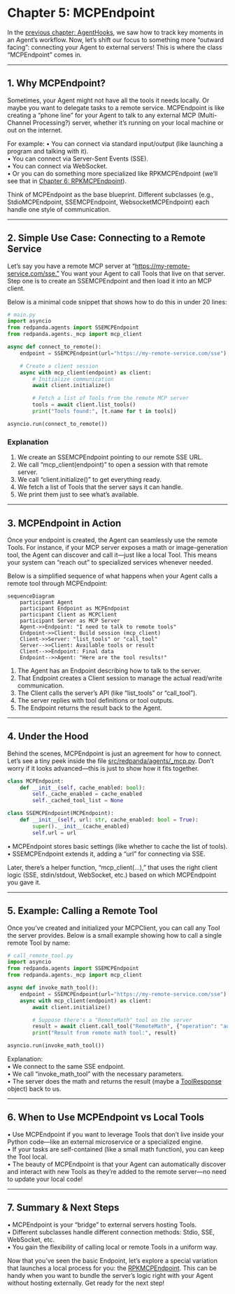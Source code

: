 # Chapter 5: MCPEndpoint

In the [previous chapter: AgentHooks](04_agenthooks_.md), we saw how to track key moments in an Agent’s workflow. Now, let’s shift our focus to something more “outward facing”: connecting your Agent to external servers! This is where the class “MCPEndpoint” comes in.

--------------------------------------------------------------------------------

## 1. Why MCPEndpoint?

Sometimes, your Agent might not have all the tools it needs locally. Or maybe you want to delegate tasks to a remote service. MCPEndpoint is like creating a “phone line” for your Agent to talk to any external MCP (Multi-Channel Processing?) server, whether it’s running on your local machine or out on the internet.

For example:
• You can connect via standard input/output (like launching a program and talking with it).  
• You can connect via Server-Sent Events (SSE).  
• You can connect via WebSocket.  
• Or you can do something more specialized like RPKMCPEndpoint (we’ll see that in [Chapter 6: RPKMCPEndpoint](06_rpkmcpendpoint_.md)).

Think of MCPEndpoint as the base blueprint. Different subclasses (e.g., StdioMCPEndpoint, SSEMCPEndpoint, WebsocketMCPEndpoint) each handle one style of communication.

--------------------------------------------------------------------------------

## 2. Simple Use Case: Connecting to a Remote Service

Let’s say you have a remote MCP server at “https://my-remote-service.com/sse.” You want your Agent to call Tools that live on that server. Step one is to create an SSEMCPEndpoint and then load it into an MCP client.

Below is a minimal code snippet that shows how to do this in under 20 lines:

```python
# main.py
import asyncio
from redpanda.agents import SSEMCPEndpoint
from redpanda.agents._mcp import mcp_client

async def connect_to_remote():
    endpoint = SSEMCPEndpoint(url="https://my-remote-service.com/sse")

    # Create a client session
    async with mcp_client(endpoint) as client:
        # Initialize communication
        await client.initialize()

        # Fetch a list of Tools from the remote MCP server
        tools = await client.list_tools()
        print("Tools found:", [t.name for t in tools])

asyncio.run(connect_to_remote())
```

### Explanation

1. We create an SSEMCPEndpoint pointing to our remote SSE URL.  
2. We call “mcp_client(endpoint)” to open a session with that remote server.  
3. We call “client.initialize()” to get everything ready.  
4. We fetch a list of Tools that the server says it can handle.  
5. We print them just to see what’s available.

--------------------------------------------------------------------------------

## 3. MCPEndpoint in Action

Once your endpoint is created, the Agent can seamlessly use the remote Tools. For instance, if your MCP server exposes a math or image-generation tool, the Agent can discover and call it—just like a local Tool. This means your system can “reach out” to specialized services whenever needed.

Below is a simplified sequence of what happens when your Agent calls a remote tool through MCPEndpoint:

```mermaid
sequenceDiagram
    participant Agent
    participant Endpoint as MCPEndpoint
    participant Client as MCPClient
    participant Server as MCP Server
    Agent->>Endpoint: "I need to talk to remote tools"
    Endpoint->>Client: Build session (mcp_client)
    Client->>Server: "list_tools" or "call_tool"
    Server-->>Client: Available tools or result
    Client-->>Endpoint: Final data
    Endpoint-->>Agent: "Here are the tool results!"
```

1. The Agent has an Endpoint describing how to talk to the server.  
2. That Endpoint creates a Client session to manage the actual read/write communication.  
3. The Client calls the server’s API (like “list_tools” or “call_tool”).  
4. The server replies with tool definitions or tool outputs.  
5. The Endpoint returns the result back to the Agent.

--------------------------------------------------------------------------------

## 4. Under the Hood

Behind the scenes, MCPEndpoint is just an agreement for how to connect. Let’s see a tiny peek inside the file [src/redpanda/agents/_mcp.py](https://github.com/redpanda-data/agent/blob/main/src/redpanda/agents/_mcp.py). Don’t worry if it looks advanced—this is just to show how it fits together.

```python
class MCPEndpoint:
    def __init__(self, cache_enabled: bool):
        self._cache_enabled = cache_enabled
        self._cached_tool_list = None

class SSEMCPEndpoint(MCPEndpoint):
    def __init__(self, url: str, cache_enabled: bool = True):
        super().__init__(cache_enabled)
        self.url = url
```

• MCPEndpoint stores basic settings (like whether to cache the list of tools).  
• SSEMCPEndpoint extends it, adding a “url” for connecting via SSE.

Later, there’s a helper function, “mcp_client(...),” that uses the right client logic (SSE, stdin/stdout, WebSocket, etc.) based on which MCPEndpoint you gave it.

--------------------------------------------------------------------------------

## 5. Example: Calling a Remote Tool

Once you’ve created and initialized your MCPClient, you can call any Tool the server provides. Below is a small example showing how to call a single remote Tool by name:

```python
# call_remote_tool.py
import asyncio
from redpanda.agents import SSEMCPEndpoint
from redpanda.agents._mcp import mcp_client

async def invoke_math_tool():
    endpoint = SSEMCPEndpoint(url="https://my-remote-service.com/sse")
    async with mcp_client(endpoint) as client:
        await client.initialize()

        # Suppose there's a "RemoteMath" tool on the server
        result = await client.call_tool("RemoteMath", {"operation": "add", "numbers": [2, 5]})
        print("Result from remote math tool:", result)

asyncio.run(invoke_math_tool())
```

Explanation:  
• We connect to the same SSE endpoint.  
• We call “invoke_math_tool” with the necessary parameters.  
• The server does the math and returns the result (maybe a [ToolResponse](03_toolresponse_.md) object) back to us.

--------------------------------------------------------------------------------

## 6. When to Use MCPEndpoint vs Local Tools

• Use MCPEndpoint if you want to leverage Tools that don’t live inside your Python code—like an external microservice or a specialized engine.  
• If your tasks are self-contained (like a small math function), you can keep the Tool local.  
• The beauty of MCPEndpoint is that your Agent can automatically discover and interact with new Tools as they’re added to the remote server—no need to update your local code!

--------------------------------------------------------------------------------

## 7. Summary & Next Steps

• MCPEndpoint is your “bridge” to external servers hosting Tools.  
• Different subclasses handle different connection methods: Stdio, SSE, WebSocket, etc.  
• You gain the flexibility of calling local or remote Tools in a uniform way.

Now that you’ve seen the basic Endpoint, let’s explore a special variation that launches a local process for you: the [RPKMCPEndpoint](06_rpkmcpendpoint_.md). This can be handy when you want to bundle the server’s logic right with your Agent without hosting externally. Get ready for the next step!
